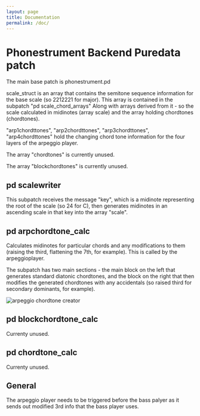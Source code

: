 ```yaml
---
layout: page
title: Documentation
permalink: /doc/
---
```


# Phonestrument Backend Puredata patch

The main base patch is phonestrument.pd

scale_struct is an array that contains the semitone sequence information for
the base scale (so 2212221 for major). This array is contained in the subpatch
"pd scale_chord_arrays" Along with arrays derived from it - so the scale
calculated in midinotes (array scale) and the array holding chordtones
(chordtones).

"arp1chordttones", "arp2chordttones", "arp3chordttones", "arp4chordttones" hold
the changing chord tone information for the four layers of the arpeggio player.

The array "chordtones" is currently unused.

The array "blockchordtones" is currently unused.

## pd scalewriter

This subpatch receives the message "key", which is a midinote representing the
root of the scale (so 24 for C), then generates midinotes in an ascending scale
in that key into the array "scale".

## pd arpchordtone_calc

Calculates midinotes for particular chords and any modifications to them
(raising the third, flattening the 7th, for example). This is called by the
arpeggioplayer.

The subpatch has two main sections - the main block on the left that generates
standard diatonic chordtones, and the block on the right that then modifies the
generated chordtones with any accidentals (so raised third for secondary
dominants, for example).

![arpeggio chordtone creator](../assets/arpchordtone_calc.png)

## pd blockchordtone_calc

Currenty unused.

## pd chordtone_calc

Currenty unused.

## General

The arpeggio player needs to be triggered before the bass palyer as it sends
out modified 3rd info that the bass player uses.



